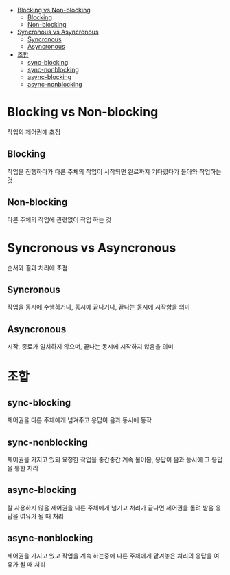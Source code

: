 <!-- TOC -->

- [Blocking vs Non-blocking](#blocking-vs-non-blocking)
  - [Blocking](#blocking)
  - [Non-blocking](#non-blocking)
- [Syncronous vs Asyncronous](#syncronous-vs-asyncronous)
  - [Syncronous](#syncronous)
  - [Asyncronous](#asyncronous)
- [조합](#%EC%A1%B0%ED%95%A9)
  - [sync-blocking](#sync-blocking)
  - [sync-nonblocking](#sync-nonblocking)
  - [async-blocking](#async-blocking)
  - [async-nonblocking](#async-nonblocking)

<!-- /TOC -->

# Blocking vs Non-blocking
작업의 제어권에 초점
## Blocking
작업을 진행하다가 다른 주체의 작업이 시작되면 완료까지 기다렸다가 돌아와 작업하는 것
## Non-blocking
다른 주체의 작업에 관련없이 작업 하는 것

# Syncronous vs Asyncronous
순서와 결과 처리에 초점
## Syncronous
작업을 동시에 수행하거나, 동시에 끝나거나, 끝나는 동시에 시작함을 의미
## Asyncronous
시작, 종료가 일치하지 않으며, 끝나는 동시에 시작하지 않음을 의미

# 조합
## sync-blocking
제어권을 다른 주체에게 넘겨주고 응답이 옴과 동시에 동작
## sync-nonblocking
제어권을 가지고 있되 요청한 작업을 중간중간 계속 물어봄, 응답이 옴과 동시에 그 응답을 통한 처리
## async-blocking
잘 사용하지 않음
제어권을 다른 주체에게 넘기고 처리가 끝나면 제어권을 돌려 받음 응답을 여유가 될 때 처리
## async-nonblocking
제어권을 가지고 있고 작업을 계속 하는중에 다른 주체에게 맡겨놓은 처리의 응답을 여유가 될 때 처리